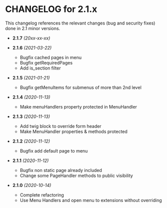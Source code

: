 CHANGELOG for 2.1.x
===================

This changelog references the relevant changes (bug and security fixes) done
in 2.1 minor versions.

* **2.1.7** _(20xx-xx-xx)_


* **2.1.6** _(2021-03-22)_
    * Bugfix cached pages in menu
    * Bugfix getRequiredPages
    * Add is_section filter

* **2.1.5** _(2021-01-21)_
    * Bugfix getMenuItems for submenus of more than 2nd level

* **2.1.4** _(2020-11-13)_
    * Make menuHandlers property protected in MenuHandler

* **2.1.3** _(2020-11-13)_
    * Add twig block to override form header
    * Make MenuHandler properties & methods protected

* **2.1.2** _(2020-11-12)_
    * Bugfix add default page to menu 

* **2.1.1** _(2020-11-12)_
    * Bugfix non static page already included 
    * Change some PageHandler methods to public visibility 

* **2.1.0** _(2020-10-14)_
    * Complete refactoring
    * Use Menu Handlers and open menu to extensions without overriding 
